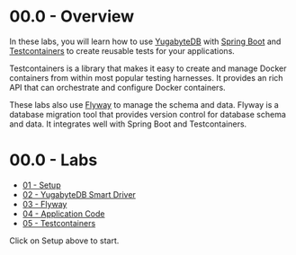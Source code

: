 # 00.0 - Overview

In these labs, you will learn how to use [YugabyteDB](https://www.yugabyte.com/) with
[Spring Boot](https://spring.io/projects/spring-boot) and [Testcontainers](https://www.testcontainers.org/) to create
reusable tests for your applications.

Testcontainers is a library that makes it easy to create and manage Docker containers from within most popular testing
harnesses. It provides an rich API that can orchestrate and configure Docker containers.

These labs also use [Flyway](https://flywaydb.org/) to manage the schema and data. Flyway is a database migration tool
that provides version control for database schema and data. It integrates well with Spring Boot and Testcontainers.

# 00.0 - Labs

* [01 - Setup](01.%20Setup.md)
* [02 - YugabyteDB Smart Driver](02.%20YugabyteDB%20Smart%20Driver.md)
* [03 - Flyway](03.%20Flyway.md)
* [04 - Application Code](04.%20Application%20Code.md)
* [05 - Testcontainers](05.%20Testcontainers.md)

Click on Setup above to start.